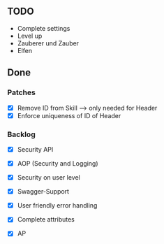 ## TODO
- Complete settings 
- Level up
- Zauberer und Zauber
- Elfen

## Done
### Patches 
- [x] Remove ID from Skill --> only needed for Header
- [x] Enforce uniqueness of ID of Header

### Backlog
- [x] Security API
- [x] AOP (Security and Logging)
- [x] Security on user level
- [x] Swagger-Support
- [x] User friendly error handling
- [x] Complete attributes
- [x] AP

